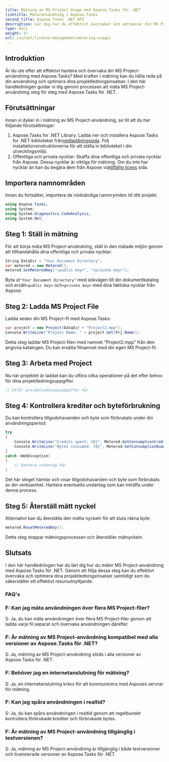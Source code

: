 ```yaml
---
title: Mätning av MS Project Usage med Aspose.Tasks för .NET
linktitle: Mätaranvändning i Aspose.Tasks
second_title: Aspose.Tasks .NET API
description: Lär dig hur du effektivt övervakar och optimerar din MS Project-användning med Aspose.Tasks för .NET. Steg-för-steg-guide för effektiv projektledning.
type: docs
weight: 17
url: /sv/net/license-management/metering-usage/
---
```

## Introduktion
Är du ute efter att effektivt hantera och övervaka din MS Project-användning med Aspose.Tasks? Med kraften i mätning kan du hålla reda på din användning och optimera dina projektledningsinsatser. I den här handledningen guidar vi dig genom processen att mäta MS Project-användning steg för steg med Aspose.Tasks för .NET.
## Förutsättningar
Innan vi dyker in i mätning av MS Project-användning, se till att du har följande förutsättningar:
1.  Aspose.Tasks for .NET Library: Ladda ner och installera Aspose.Tasks for .NET-biblioteket från[nedladdningssida](https://releases.aspose.com/tasks/net/). Följ installationsinstruktionerna för att ställa in biblioteket i din utvecklingsmiljö.
2.  Offentliga och privata nycklar: Skaffa dina offentliga och privata nycklar från Aspose. Dessa nycklar är viktiga för mätning. Om du inte har nycklar än kan du begära dem från Aspose via[tillfällig licens](https://purchase.aspose.com/temporary-license/) sida.

## Importera namnområden
Innan du fortsätter, importera de nödvändiga namnrymden till ditt projekt:
```csharp
using Aspose.Tasks;
using System;
using System.Diagnostics.CodeAnalysis;
using System.Net;

```
## Steg 1: Ställ in mätning
För att börja mäta MS Project-användning, ställ in den mätade miljön genom att tillhandahålla dina offentliga och privata nycklar:
```csharp
String DataDir = "Your Document Directory";
var metered = new Metered();
metered.SetMeteredKey("<public key>", "<private key>");
```
 Byta ut`"Your Document Directory"` med sökvägen till din dokumentkatalog och ersätt`<public key>` och`<private key>` med dina faktiska nycklar från Aspose.
## Steg 2: Ladda MS Project File
Ladda sedan din MS Project-fil med Aspose.Tasks:
```csharp
var project = new Project(DataDir + "Project2.mpp");
Console.WriteLine("Project Name: " + project.Get(Prj.Name));
```
Detta steg laddar MS Project-filen med namnet "Project2.mpp" från den angivna katalogen. Du kan ersätta filnamnet med din egen MS Project-fil.
## Steg 3: Arbeta med Project
Nu när projektet är laddat kan du utföra olika operationer på det efter behov för dina projektledningsuppgifter.
```csharp
// Utför projektledningsuppgifter här
```
## Steg 4: Kontrollera krediter och byteförbrukning
Du kan kontrollera tillgodohavanden och byte som förbrukats under din användningsperiod:
```csharp
try
{
    Console.WriteLine("Credits spent: {0}", Metered.GetConsumptionCredit());
    Console.WriteLine("Bytes consumed: {0}", Metered.GetConsumptionQuantity());
}
catch (WebException)
{
    // Hantera undantag här
}
```
Det här steget hämtar och visar tillgodohavanden och byte som förbrukats av din verksamhet. Hantera eventuella undantag som kan inträffa under denna process.
## Steg 5: Återställ mätt nyckel
Alternativt kan du återställa den mätta nyckeln för att sluta räkna byte:
```csharp
metered.ResetMeteredKey();
```
Detta steg stoppar mätningsprocessen och återställer mätnyckeln.

## Slutsats
I den här handledningen har du lärt dig hur du mäter MS Project-användning med Aspose.Tasks för .NET. Genom att följa dessa steg kan du effektivt övervaka och optimera dina projektledningsinsatser samtidigt som du säkerställer ett effektivt resursutnyttjande.
### FAQ's
### F: Kan jag mäta användningen över flera MS Project-filer?
S: Ja, du kan mäta användningen över flera MS Project-filer genom att ladda varje fil separat och övervaka användningen därefter.
### F: Är mätning av MS Project-användning kompatibel med alla versioner av Aspose.Tasks för .NET?
S: Ja, mätning av MS Project-användning stöds i alla versioner av Aspose.Tasks för .NET.
### F: Behöver jag en internetanslutning för mätning?
S: Ja, en internetanslutning krävs för att kommunicera med Asposes servrar för mätning.
### F: Kan jag spåra användningen i realtid?
S: Ja, du kan spåra användningen i realtid genom att regelbundet kontrollera förbrukade krediter och förbrukade bytes.
### F: Är mätning av MS Project-användning tillgänglig i testversionen?
S: Ja, mätning av MS Project-användning är tillgänglig i både testversioner och licensierade versioner av Aspose.Tasks för .NET.